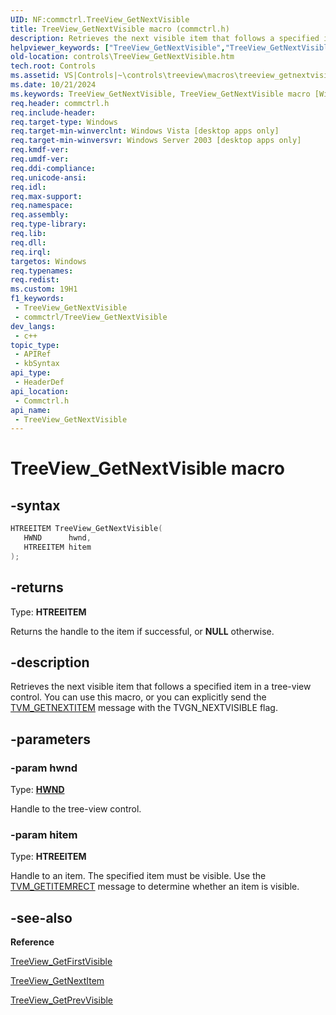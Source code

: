 ```yaml
---
UID: NF:commctrl.TreeView_GetNextVisible
title: TreeView_GetNextVisible macro (commctrl.h)
description: Retrieves the next visible item that follows a specified item in a tree-view control. You can use this macro, or you can explicitly send the TVM_GETNEXTITEM message with the TVGN_NEXTVISIBLE flag.
helpviewer_keywords: ["TreeView_GetNextVisible","TreeView_GetNextVisible macro [Windows Controls]","_win32_TreeView_GetNextVisible","_win32_TreeView_GetNextVisible_cpp","commctrl/TreeView_GetNextVisible","controls.TreeView_GetNextVisible","controls._win32_TreeView_GetNextVisible"]
old-location: controls\TreeView_GetNextVisible.htm
tech.root: Controls
ms.assetid: VS|Controls|~\controls\treeview\macros\treeview_getnextvisible.htm
ms.date: 10/21/2024
ms.keywords: TreeView_GetNextVisible, TreeView_GetNextVisible macro [Windows Controls], _win32_TreeView_GetNextVisible, _win32_TreeView_GetNextVisible_cpp, commctrl/TreeView_GetNextVisible, controls.TreeView_GetNextVisible, controls._win32_TreeView_GetNextVisible
req.header: commctrl.h
req.include-header: 
req.target-type: Windows
req.target-min-winverclnt: Windows Vista [desktop apps only]
req.target-min-winversvr: Windows Server 2003 [desktop apps only]
req.kmdf-ver: 
req.umdf-ver: 
req.ddi-compliance: 
req.unicode-ansi: 
req.idl: 
req.max-support: 
req.namespace: 
req.assembly: 
req.type-library: 
req.lib: 
req.dll: 
req.irql: 
targetos: Windows
req.typenames: 
req.redist: 
ms.custom: 19H1
f1_keywords:
 - TreeView_GetNextVisible
 - commctrl/TreeView_GetNextVisible
dev_langs:
 - c++
topic_type:
 - APIRef
 - kbSyntax
api_type:
 - HeaderDef
api_location:
 - Commctrl.h
api_name:
 - TreeView_GetNextVisible
---
```


# TreeView_GetNextVisible macro

## -syntax

```cpp
HTREEITEM TreeView_GetNextVisible(
   HWND      hwnd,
   HTREEITEM hitem
);
```

## -returns

Type: **HTREEITEM**

Returns the handle to the item if successful, or <b>NULL</b> otherwise.


## -description

Retrieves the next visible item that follows a specified item in a tree-view control. You can use this macro, or you can explicitly send the <a href="/windows/desktop/Controls/tvm-getnextitem">TVM_GETNEXTITEM</a> message with the TVGN_NEXTVISIBLE flag.

## -parameters

### -param hwnd

Type: <b><a href="/windows/desktop/WinProg/windows-data-types">HWND</a></b>

Handle to the tree-view control.

### -param hitem

Type: <b>HTREEITEM</b>

Handle to an item. The specified item must be visible. Use the <a href="/windows/desktop/Controls/tvm-getitemrect">TVM_GETITEMRECT</a> message to determine whether an item is visible.

## -see-also

<b>Reference</b>



<a href="/windows/desktop/api/commctrl/nf-commctrl-treeview_getfirstvisible">TreeView_GetFirstVisible</a>



<a href="/windows/desktop/api/commctrl/nf-commctrl-treeview_getnextitem">TreeView_GetNextItem</a>



<a href="/windows/desktop/api/commctrl/nf-commctrl-treeview_getprevvisible">TreeView_GetPrevVisible</a>
